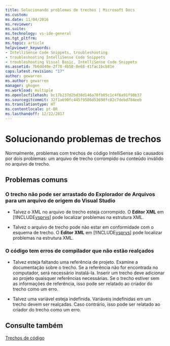 ```yaml
---
title: Solucionando problemas de trechos | Microsoft Docs
ms.custom: 
ms.date: 11/04/2016
ms.reviewer: 
ms.suite: 
ms.technology: vs-ide-general
ms.tgt_pltfrm: 
ms.topic: article
helpviewer_keywords:
- IntelliSense Code Snippets, troubleshooting
- troubleshooting IntelliSense Code Snippets
- troubleshooting Visual Basic, IntelliSense Code Snippets
ms.assetid: 7b6dd40e-2f78-4b50-8e68-41fac1bcb81e
caps.latest.revision: "17"
author: gewarren
ms.author: gewarren
manager: ghogen
ms.workload: multiple
ms.openlocfilehash: bc17b237d2bd38d146a70fb05c1c4f6a91f98b37
ms.sourcegitcommit: 32f1a690fc445f9586d53698fc82c7debd784eeb
ms.translationtype: HT
ms.contentlocale: pt-BR
ms.lasthandoff: 12/22/2017
---
```

# <a name="troubleshooting-snippets"></a>Solucionando problemas de trechos
Normalmente, problemas com trechos de código IntelliSense são causados por dois problemas: um arquivo de trecho corrompido ou conteúdo inválido no arquivo de trecho.  
  
## <a name="common-problems"></a>Problemas comuns  
  
### <a name="the-snippet-cannot-be-dragged-from-file-explorer-to-a-visual-studio-source-file"></a>O trecho não pode ser arrastado do Explorador de Arquivos para um arquivo de origem do Visual Studio  
  
-   Talvez o XML no arquivo de trecho esteja corrompido. O **Editor XML** em [!INCLUDE[vsprvs](../code-quality/includes/vsprvs_md.md)] pode localizar problemas na estrutura XML.  
  
-   Talvez o arquivo de trecho pode não estar em conformidade com o esquema de trecho. O **Editor XML** em [!INCLUDE[vsprvs](../code-quality/includes/vsprvs_md.md)] pode localizar problemas na estrutura XML.  
  
### <a name="the-code-has-compiler-errors-that-are-not-highlighted"></a>O código tem erros de compilador que não estão realçados  
  
-   Talvez esteja faltando uma referência de projeto. Examine a documentação sobre o trecho. Se a referência não for encontrada no computador, será necessário instalá-la. Inserir um trecho deve adicionar ao projeto quaisquer referências necessárias. Se o trecho estiver sem as informações de referência, isso pode ser relatado ao criador do trecho como um erro.  
  
-   Talvez uma variável esteja indefinida. Variáveis indefinidas em um trecho devem ser realçadas. Caso contrário, isso pode ser relatado ao criador do trecho como um erro.  
  
## <a name="see-also"></a>Consulte também  
 [Trechos de código](../ide/code-snippets.md)